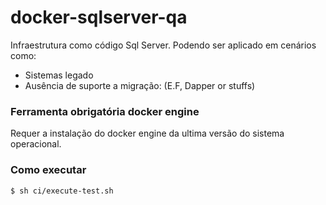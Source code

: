 # docker-sqlserver-qa
Infraestrutura como código Sql Server. Podendo ser aplicado em cenários como:
- Sistemas legado
- Ausência de suporte a migração: (E.F, Dapper or stuffs)

### Ferramenta obrigatória docker engine
Requer a instalação do docker engine da ultima versão do sistema operacional.

### Como executar
`$ sh ci/execute-test.sh`
